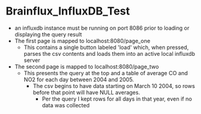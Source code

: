 # Brainflux_InfluxDB_Test

* an influxdb instance must be running on port 8086 prior to loading or displaying the query result
* The first page is mapped to localhost:8080/page_one
  * This contains a single button labeled 'load' which, when pressed, parses the csv contents and loads them into an active local influxdb server
* The second page is mapped to localhost:8080/page_two
  * This presents the query at the top and a table of average CO and NO2 for each day between 2004 and 2005. 
    * The csv begins to have data starting on March 10 2004, so rows before that point will have NULL averages.
      * Per the query I kept rows for all days in that year, even if no data was collected 
